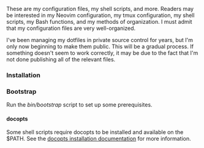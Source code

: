 These are my configuration files, my shell scripts, and more. Readers may be
interested in my Neovim configuration, my tmux configuration, my shell scripts,
my Bash functions, and my methods of organization. I must admit that my
configuration files are very well-organized.

I've been managing my dotfiles in private source control for years, but I'm only
now beginning to make them public. This will be a gradual process. If something
doesn't seem to work correctly, it may be due to the fact that I'm not done
publishing all of the relevant files.

### Installation

### Bootstrap

Run the _bin/bootstrap_ script to set up some prerequisites.

#### docopts

Some shell scripts require docopts to be installed and available on the $PATH.
See the [docopts installation
documentation](https://github.com/docopt/docopts#install) for more information.
